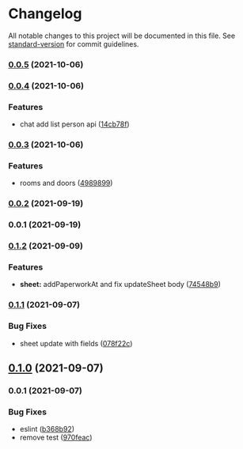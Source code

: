 # Changelog

All notable changes to this project will be documented in this file. See [standard-version](https://github.com/conventional-changelog/standard-version) for commit guidelines.

### [0.0.5](https://github.com/36node/chat-sdk-js/compare/v0.0.4...v0.0.5) (2021-10-06)

### [0.0.4](https://github.com/36node/chat-sdk-js/compare/v0.0.3...v0.0.4) (2021-10-06)


### Features

* chat add list person api ([14cb78f](https://github.com/36node/chat-sdk-js/commit/14cb78ff14f094407c635d971071f027fafc8949))

### [0.0.3](https://github.com/36node/chat-sdk-js/compare/v0.0.2...v0.0.3) (2021-10-06)


### Features

* rooms and doors ([4989899](https://github.com/36node/chat-sdk-js/commit/4989899ab6dd3c07fb816c78a09f3936c85d634e))

### [0.0.2](https://github.com/36node/chat-sdk-js/compare/v0.0.1...v0.0.2) (2021-09-19)

### 0.0.1 (2021-09-19)

### [0.1.2](https://github.com/36node/fill-sdk-js/compare/v0.1.1...v0.1.2) (2021-09-09)


### Features

* **sheet:** addPaperworkAt and fix updateSheet body ([74548b9](https://github.com/36node/fill-sdk-js/commit/74548b9104e673f9047d4e51bdeb3262f1f687b4))

### [0.1.1](https://github.com/36node/fill-sdk-js/compare/v0.1.0...v0.1.1) (2021-09-07)


### Bug Fixes

* sheet update with fields ([078f22c](https://github.com/36node/fill-sdk-js/commit/078f22c4d458f4437300b7915fce10e7af051696))

## [0.1.0](https://github.com/36node/fill-sdk-js/compare/v0.0.1...v0.1.0) (2021-09-07)

### 0.0.1 (2021-09-07)


### Bug Fixes

* eslint ([b368b92](https://github.com/36node/fill-sdk-js/commit/b368b9240443f54c503f21cca59ac6e28bcfc996))
* remove test ([970feac](https://github.com/36node/fill-sdk-js/commit/970feac0d6434d7f96a828244a6f0689c70d92ee))
